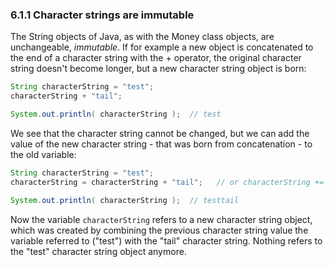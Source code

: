 

### 6.1.1 Character strings are immutable
The String objects of Java, as with the Money class objects, are unchangeable, *immutable*. If for example a new object is concatenated to the end of a character string with the + operator, the original character string doesn't become longer, but a new character string object is born:

```java
String characterString = "test";
characterString + "tail";

System.out.println( characterString );  // test
```

We see that the character string cannot be changed, but we can add the value of the new character string - that was born from concatenation - to the old variable:

```java
String characterString = "test";
characterString = characterString + "tail";   // or characterString += "tail";

System.out.println( characterString );  // testtail
```

Now the variable `characterString` refers to a new character string object, which was created by combining the previous character string value the variable referred to ("test") with the "tail" character string. Nothing refers to the "test" character string object anymore.

